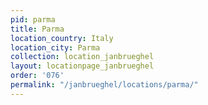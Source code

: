 ```yaml
---
pid: parma
title: Parma
location_country: Italy
location_city: Parma
collection: location_janbrueghel
layout: locationpage_janbrueghel
order: '076'
permalink: "/janbrueghel/locations/parma/"
---
```

